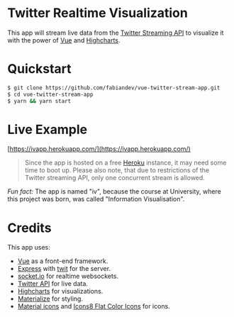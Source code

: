 # Twitter Realtime Visualization

This app will stream live data from the [Twitter Streaming API](https://dev.twitter.com/streaming/overview) to visualize it with the power of [Vue](https://vuejs.org) and [Highcharts](http://www.highcharts.com/).

# Quickstart

```sh
$ git clone https://github.com/fabiandev/vue-twitter-stream-app.git
$ cd vue-twitter-stream-app
$ yarn && yarn start
```

# Live Example

[https://ivapp.herokuapp.com/](https://ivapp.herokuapp.com/)

> Since the app is hosted on a free [Heroku](https://www.heroku.com/) instance, it may need some time to boot up.
> Please also note, that due to restrictions of the Twitter streaming API, only one concurrent stream is allowed.

*Fun fact:* The app is named "iv", because the course at University, where this project was born,
was called "Information Visualisation".

# Credits

This app uses:
- [Vue](https://vuejs.org) as a front-end framework.
- [Express](https://github.com/expressjs/express) with [twit](https://github.com/ttezel/twit) for the server.
- [socket.io](http://socket.io) for realtime websockets.
- [Twitter API](https://dev.twitter.com/streaming/overview) for live data.
- [Highcharts](http://www.highcharts.com/) for visualizations.
- [Materialize](http://materializecss.com/) for styling.
- [Material icons](https://github.com/google/material-design-icons/) and [Icons8 Flat Color Icons](https://github.com/icons8/flat-color-icons) for icons.
